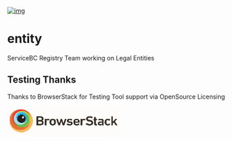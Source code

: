 [![img](https://img.shields.io/badge/Lifecycle-Maturing-007EC6)](https://github.com/bcgov/repomountie/blob/master/doc/lifecycle-badges.md)

# entity
ServiceBC Registry Team working on Legal Entities

## Testing Thanks

Thanks to BrowserStack for Testing Tool support via OpenSource Licensing

[![BrowserStack](browserstack-logo-white-small.png)](http://browserstack.com/)
